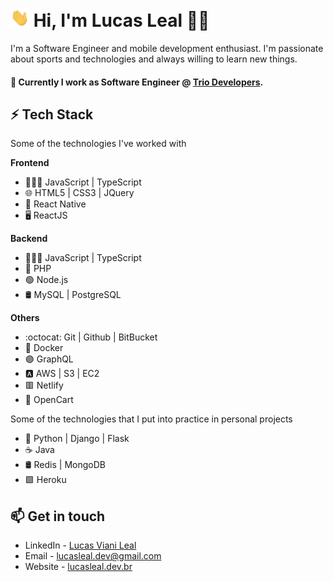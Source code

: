 # <img src="https://raw.githubusercontent.com/ABSphreak/ABSphreak/master/gifs/Hi.gif" width="30px"> Hi, I'm Lucas Leal 👨‍💻 

I'm a Software Engineer and mobile development enthusiast. I'm passionate about sports and technologies and always willing to learn new things.

#### 📍 Currently I work as Software Engineer @ [Trio Developers](https://github.com/usetrio).


## ⚡ Tech Stack

Some of the technologies I've worked with

<strong>Frontend</strong>
* 👨🏻‍💻 JavaScript | TypeScript
* 🌐 HTML5 | CSS3 | JQuery
* 📱 React Native
* 🖥️ ReactJS

<strong>Backend</strong>
* 👨🏻‍💻 JavaScript | TypeScript
* 🐘 PHP
* 🟢 Node.js
* 🛢️ MySQL | PostgreSQL

<strong>Others</strong>
* :octocat: Git | Github | BitBucket
* 🐳 Docker
* 🟣 GraphQL
* 🅰️ AWS | S3 | EC2
* 🟥 Netlify
* 🛒 OpenCart

Some of the technologies that I put into practice in personal projects

* 🐍 Python | Django | Flask
* ☕ Java
* 🛢️ Redis | MongoDB
* 🟪 Heroku

## 📫 Get in touch
- LinkedIn - [Lucas Viani Leal](https://www.linkedin.com/in/lucas-viani-leal/)
- Email - [lucasleal.dev@gmail.com](mailto:lucasleal.dev@gmail.com)
- Website - [lucasleal.dev.br](https://www.lucasleal.dev.br)
